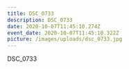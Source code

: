 ```yaml
---
title: DSC_0733
description: DSC_0733
date: 2020-10-07T11:45:10.274Z
event_date: 2020-10-07T11:45:10.322Z
picture: /images/uploads/dsc_0733.jpg
---
```

DSC_0733